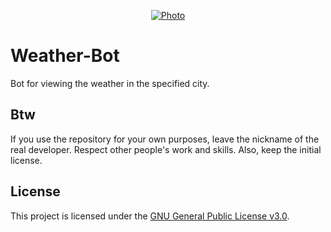 <!-- ![anime-road](https://github.com/kamolgks/Weather-Bot/assets/101630621/3436e127-f07e-4fe7-88e9-742e233257c0) -->

<p align="center">
  <a href="https://t.me/weatherv_robot">
    <img src="https://te.legra.ph/file/c47319f50a8a426e1a415.jpg" alt="Photo">
  </a>
</p>

# Weather-Bot

Bot for viewing the weather in the specified city.

## Btw

If you use the repository for your own purposes, leave the nickname of the real developer. Respect other people's work and skills. Also, keep the initial license.

## License

This project is licensed under the [GNU General Public License v3.0](LICENSE).